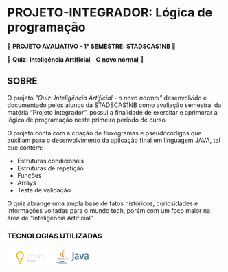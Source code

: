 # PROJETO-INTEGRADOR: Lógica de programação

**📝 PROJETO AVALIATIVO - 1° SEMESTRE: STADSCAS1NB 📝**

**🤖 Quiz: Inteligência Artificial - O novo normal 🤖**

## SOBRE

O projeto *"Quiz: Inteligência Artificial - o novo normal"* desenvolvido e documentado pelos alunos da STADSCAS1NB como avaliação semestral da matéria “Projeto Integrador”, possui a finalidade de exercitar e aprimorar a lógica de programação neste primeiro período de curso.

O projeto conta com a criação de fluxogramas e pseudocódigos que auxiliam para o desenvolvimento da aplicação final em linguagem JAVA, tal que contém:
- Estruturas condicionais
- Estruturas de repetição
- Funções
- Arrays
- Teste de validação

O quiz abrange uma ampla base de fatos históricos, curiosidades e informações voltadas para o mundo tech, porém com um foco maior na área de “Inteligência Artificial”.


### TECNOLOGIAS UTILIZADAS
 <img src="https://github.com/Kinhazin/PROJETO-Quiz-IA/blob/master/portugol.png?raw=true" alt="Logo Portugol" width="110"/><img src="https://github.com/Kinhazin/PROJETO-Quiz-IA/blob/master/Java.png?raw=true" alt="Logo Java" width="90"/>





